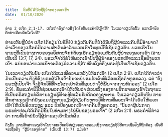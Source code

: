 ```yaml
---
title:  ຄົນທີ່ບໍ່ໄດ້ນັບຖືຜູ້ນຳຂອງພວກເຂົາ
date:  01/10/2020
---
```


`ອ່ານ 2 ເປໂຕ 2:1-17. ເປໂຕກຳລັງກ່າວສິ່ງໃດໃນຂໍ້ພຣະຄຳພີເຫຼົ່ານີ້? ໃນເວລາດຽວກັນນັ້ນ ພວກເຮົາພົບກັບຄຳເຕືອນອັນໃດໃນນີ້?`

ທ່ານເຫັນຫຼືບໍ່ວ່າ ເປໂຕໄດ້ຂຽນໃນຂໍ້ທີ10 ກ່ຽວກັບຄົນທີ່ບໍ່ໄດ້ນັບຖືຜູ້ນຳແລະຄົນທີ່ມີອຳນາດ? ຄຳເວົ້າຂອງເປໂຕກໍມີຄວາມສຳຄັນສຳລັບພວກເຮົາໃນທຸກມື້ນີ້ເຊັ່ນດຽວກັນ. ພວກເຮົາໃນຖານະທີ່ເປັນຮ່າງກາຍຂອງຄຣິສຕະຈັກກໍຕ້ອງເຮັດວຽກຮ່ວມກັນກັບຜູ້ນຳຂອງພວກເຮົາ (ອ່ານເຮັບເລີ 13:7, 17, 24). ພຣະເຈົ້າໄດ້ຂໍໃຫ້ພວກເຮົານັບຖືຜູ້ນຳຂອງພວກເຮົາແລະເຊື່ອຟັງພວກເຂົາ. ແນ່ນອນວ່າພວກເຂົາຈະຕ້ອງມີຄວາມຊື່ສັດໝັ້ນຄົງຕໍ່ອົງພຣະຜູ້ເປັນເຈົ້າເຊັ່ນດຽວກັນ.

ໃນເວລາດຽວກັນນັ້ນ ເປໂຕໄດ້ສະເໜີຄວາມຫວັງໃຫ້ແກ່ເຮົາ (2 ເປໂຕ 2:9). ເປໂຕໄດ້ກ່າວວ່າມັນເປັນຄວາມຈິງທີ່ອົງພຣະຜູ້ເປັນເຈົ້ານັ້ນຈະບໍ່ຍອມຮັບຄົນທີ່ເລືອກເຊື່ອຄຳຫຼອກລວງ. ແຕ່ “ອົງພຣະຜູ້ເປັນເຈົ້າ ຈຶ່ງຮູ້ຈັກວິທີທີ່ຈະໂຜດເອົາຄົນທີ່ຊອບທຳໃຫ້ພົ້ນຈາກການທົດລອງ” (2 ເປໂຕ 2:9). ຂໍ້ພຣະຄຳພີນີ້ກໍຊ່ວຍພວກເຮົາໃຫ້ເຫັນວ່າ ສ່ວນໜຶ່ງຂອງການສຶກສາຂອງເຮົາໃນຖານະທີ່ເປັນຄຣິສຕຽນກໍຄືການຮຽນຮູ້ທີ່ຈະຫຼີກເວັ້ນກັບດັກຂອງຊາຕານ. ໃນເວລາດຽວກັນນັ້ນ ການສຶກສາຂອງເຮົາກໍຍັງລວມເຖິງການຮຽນຮູ້ກ່ຽວກັບຫຼາຍວິທີການທີ່ພຣະເຈົ້າໄດ້ເຮັດໃຫ້ພວກເຮົາໃຫ້ເປັນອິດສະຫຼະ ແລະ ປົກປ້ອງພວກເຮົາຈາກຄົນທີ່ຫຼອກລວງ. “ບັນດາຜູ້ປະກາດພຣະທຳປອມໄດ້ເກີດມີຂຶ້ນໃນທ່າມກາງໄພ່ພົນຂອງພຣະເຈົ້າ” (2 ເປໂຕ 2:1). ພຣະຄຳພີກ່າວວ່າ ການທີ່ເຮົາບໍ່ນັບຖືຜູ້ນຳຂອງເຮົານັ້ນກໍຜິດ.

`ດັ່ງນັ້ນ ການສຶກສາຂອງເຮົາໃນຖານະເປັນຄຣິສຕຽນຄວນຈະລວມເຖິງການຮຽນຮູ້ວິທີການເຊື່ອຟັງທີ່ຖືກຕ້ອງ ເພື່ອທີ່ຈະເຊື່ອຟັງ “ຜູ້ນຳຂອງທ່ານ” (ເຮັບເລີ 13:7) ແມ່ນບໍ່?`